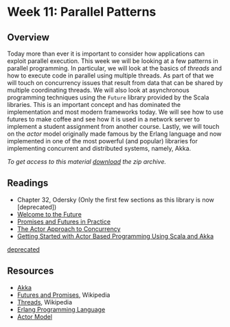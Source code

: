# Week 11: Parallel Patterns

## Overview

Today more than ever it is important to consider how applications can
exploit parallel execution. This week we will be looking at a few
patterns in parallel programming. In particular, we will look at the
basics of *threads* and how to execute code in parallel using multiple
threads. As part of that we will touch on concurrency issues that
result from data that can be shared by multiple coordinating
threads. We will also look at asynchronous programming techniques
using the `Future` library provided by the Scala libraries. This is an
important concept and has dominated the implementation and most modern
frameworks today. We will see how to use futures to make coffee and
see how it is used in a network server to implement a student
assignment from another course. Lastly, we will touch on the *actor*
model originally made famous by the Erlang language and now
implemented in one of the most powerful (and popular) libraries for
implementing concurrent and distributed systems, namely, Akka.

*To get access to this material [download][zip] the zip archive.*

[zip]: https://github.com/umass-cs-220/week-11-parallel/archive/master.zip

## Readings

* Chapter 32, Odersky (Only the first few sections as this library is
  now [deprecated])
* [Welcome to the Future](http://danielwestheide.com/blog/2013/01/09/the-neophytes-guide-to-scala-part-8-welcome-to-the-future.html)
* [Promises and Futures in Practice](http://danielwestheide.com/blog/2013/01/09/the-neophytes-guide-to-scala-part-8-welcome-to-the-future.html)
* [The Actor Approach to Concurrency](http://danielwestheide.com/blog/2013/02/27/the-neophytes-guide-to-scala-part-14-the-actor-approach-to-concurrency.html)
* [Getting Started with Actor Based Programming Using Scala and Akka](http://www.reactive.io/tips/2014/03/28/getting-started-with-actor-based-programming-using-scala-and-akka/)

[deprecated](http://stackoverflow.com/questions/14604264/why-is-scala-actors-deprecated-in-2-10)

## Resources

* [Akka](http://akka.io)
* [Futures and Promises](https://en.wikipedia.org/wiki/Futures_and_promises), Wikipedia
* [Threads](https://en.wikipedia.org/wiki/Thread_(computing)), Wikipedia
* [Erlang Programming Language](https://en.wikipedia.org/wiki/Erlang_(programming_language))
* [Actor Model](https://en.wikipedia.org/wiki/Actor_model)
